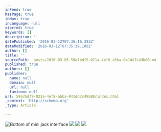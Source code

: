 ```yaml
---
inFeed: true
hasPage: true
inNav: true
inLanguage: null
starred: true
keywords: []
description: ''
datePublished: '2016-03-12T07:36:16.383Z'
dateModified: '2016-03-12T07:35:39.100Z'
author: []
title: ''
sourcePath: _posts/2016-03-05-59a7bdf9-021a-4ef8-a5ba-041dd7c49b80.md
published: true
authors: []
publisher:
  name: null
  domain: null
  url: null
  favicon: null
url: 59a7bdf9-021a-4ef8-a5ba-041dd7c49b80/index.html
_context: 'http://schema.org'
_type: Article

---
```

![Bottom of mini jack interface](https://s3-us-west-2.amazonaws.com/the-grid-img/p/26a16dd833c168c8e5a4323f0525dc80e50ae8ed.png)
![](https://the-grid-user-content.s3-us-west-2.amazonaws.com/08785272-5aec-445c-9772-4c2aa20d10c5.png)
![](https://the-grid-user-content.s3-us-west-2.amazonaws.com/b7581227-2e89-49ce-a76a-39fd0a376c22.png)
![](https://s3-us-west-2.amazonaws.com/the-grid-img/p/aaab5e4aa35467af58c1a1f6561c40850a5330e5.png)